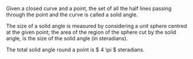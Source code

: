 Given a closed curve and a point, the set of all the half lines passing
through the point and the curve is called a solid angle.

The size of a solid angle is measured by considering a unit sphere
centred at the given point; the area of the region of the sphere cut by
the solid angle, is the size of the solid angle (in steradians).

The total solid angle round a point is $ 4 \pi $ steradians.
